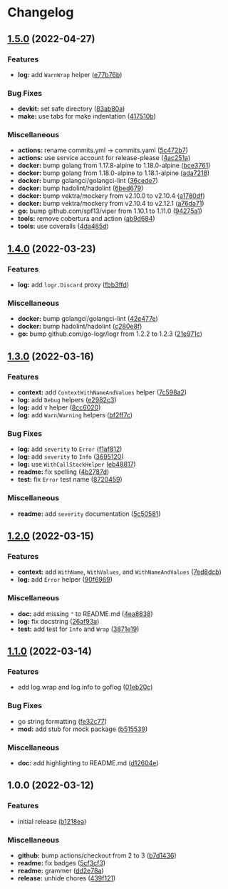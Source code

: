 # Changelog

## [1.5.0](https://github.com/floatme-corp/golflog/compare/v1.4.0...v1.5.0) (2022-04-27)


### Features

* **log:** add `WarnWrap` helper ([e77b76b](https://github.com/floatme-corp/golflog/commit/e77b76b1aa1fa39a2b8ef5697ff4fbd74acceb14))


### Bug Fixes

* **devkit:** set safe directory ([83ab80a](https://github.com/floatme-corp/golflog/commit/83ab80a985270b02ee1934579490a892d568641e))
* **make:** use tabs for make indentation ([417510b](https://github.com/floatme-corp/golflog/commit/417510bc2258c03582523b01ca032141512ace08))


### Miscellaneous

* **actions:** rename commits.yml -> commits.yaml ([5c472b7](https://github.com/floatme-corp/golflog/commit/5c472b7d4c21e616d02ee417be3cbb0d4da0fec9))
* **actions:** use service account for release-please ([4ac251a](https://github.com/floatme-corp/golflog/commit/4ac251a5a07a6475c78026c2fc3777f6992d0165))
* **docker:** bump golang from 1.17.8-alpine to 1.18.0-alpine ([bce3761](https://github.com/floatme-corp/golflog/commit/bce37613e270e27bed0e007eaff0d3e9ddfa6ec1))
* **docker:** bump golang from 1.18.0-alpine to 1.18.1-alpine ([ada7218](https://github.com/floatme-corp/golflog/commit/ada72187a30b2f79a2f350583c5edf0ede7f47f3))
* **docker:** bump golangci/golangci-lint ([36cede7](https://github.com/floatme-corp/golflog/commit/36cede7dae54e9caab4d178248d6f4d94ff1ef06))
* **docker:** bump hadolint/hadolint ([6bed679](https://github.com/floatme-corp/golflog/commit/6bed6799d53981ed5b42384cae077b0a47871779))
* **docker:** bump vektra/mockery from v2.10.0 to v2.10.4 ([a1780df](https://github.com/floatme-corp/golflog/commit/a1780dfe142a624f4f07049e460b53b99a7982e1))
* **docker:** bump vektra/mockery from v2.10.4 to v2.12.1 ([a76da71](https://github.com/floatme-corp/golflog/commit/a76da71a02082a06dd83b2f1fea06d1ef50f02fa))
* **go:** bump github.com/spf13/viper from 1.10.1 to 1.11.0 ([94275a1](https://github.com/floatme-corp/golflog/commit/94275a1f51641dc5676bce9669bf8d086eb6e261))
* **tools:** remove cobertura and action ([ab9d684](https://github.com/floatme-corp/golflog/commit/ab9d6843eecd3795b4410b3231e4066ced5836aa))
* **tools:** use coveralls ([4da485d](https://github.com/floatme-corp/golflog/commit/4da485db603091f61c0afe8bedcd5bcfec670f4a))

## [1.4.0](https://github.com/floatme-corp/golflog/compare/v1.3.0...v1.4.0) (2022-03-23)


### Features

* **log:** add `logr.Discard` proxy ([fbb3ffd](https://github.com/floatme-corp/golflog/commit/fbb3ffd6c821115546b993b4050a6642a0bc196d))


### Miscellaneous

* **docker:** bump golangci/golangci-lint ([42e477e](https://github.com/floatme-corp/golflog/commit/42e477ef50100128431bf99603447a554dabefab))
* **docker:** bump hadolint/hadolint ([c280e8f](https://github.com/floatme-corp/golflog/commit/c280e8f8121ecfdc1e6c5a8eb7b29ea49ff5ea71))
* **go:** bump github.com/go-logr/logr from 1.2.2 to 1.2.3 ([21e971c](https://github.com/floatme-corp/golflog/commit/21e971c121914e6622f272cff61b67e1fa9f6b45))

## [1.3.0](https://github.com/floatme-corp/golflog/compare/v1.2.0...v1.3.0) (2022-03-16)


### Features

* **context:** add `ContextWithNameAndValues` helper ([7c598a2](https://github.com/floatme-corp/golflog/commit/7c598a2f780e0bcf4e01a8e17f2f48565a05c2ff))
* **log:** add `Debug` helpers ([e2982c3](https://github.com/floatme-corp/golflog/commit/e2982c3ad268c81aed82ed2372d62e8006bb1561))
* **log:** add `V` helper ([8cc6020](https://github.com/floatme-corp/golflog/commit/8cc602041f894e8e2079eb674d1f0da8cb6733ba))
* **log:** add `Warn`/`Warning` helpers ([bf2ff7c](https://github.com/floatme-corp/golflog/commit/bf2ff7c6bec829b284f5417262754f98c179d6b1))


### Bug Fixes

* **log:** add `severity` to `Error` ([f1af812](https://github.com/floatme-corp/golflog/commit/f1af8129a4e35a335a22100d59539446e84e7541))
* **log:** add `severity` to `Info` ([3695120](https://github.com/floatme-corp/golflog/commit/3695120c355c30e8bc8ce24ef973e17d363dcfb1))
* **log:** use `WithCallStackHelper` ([eb48817](https://github.com/floatme-corp/golflog/commit/eb488178237f8ae734b4da9a6f2895c6acf87186))
* **readme:** fix spelling ([4b2787d](https://github.com/floatme-corp/golflog/commit/4b2787d0ca9334856142a6e219feb57906ec36dd))
* **test:** fix `Error` test name ([8720459](https://github.com/floatme-corp/golflog/commit/8720459bf0004d933c08ff299a8077684d443ec6))


### Miscellaneous

* **readme:** add `severity` documentation ([5c50581](https://github.com/floatme-corp/golflog/commit/5c50581313448e720891546ee25254af751b6aa0))

## [1.2.0](https://github.com/floatme-corp/golflog/compare/v1.1.0...v1.2.0) (2022-03-15)


### Features

* **context:** add `WithName`, `WithValues`, and `WithNameAndValues` ([7ed8dcb](https://github.com/floatme-corp/golflog/commit/7ed8dcbb38b12f80e760cb39f2e511b160b77365))
* **log:** add `Error` helper ([90f6969](https://github.com/floatme-corp/golflog/commit/90f6969633bd68bac156dbce125c2a4550a03a46))


### Miscellaneous

* **doc:** add missing `"` to README.md ([4ea8838](https://github.com/floatme-corp/golflog/commit/4ea883842cd67d048ac213d2cef13f1ae65ae4dd))
* **log:** fix docstring ([26af93a](https://github.com/floatme-corp/golflog/commit/26af93ac87d1a8ae87e7d7b09a16c87e87ae772d))
* **test:** add test for `Info` and `Wrap` ([3871e19](https://github.com/floatme-corp/golflog/commit/3871e19c52e49acdb72e79f2c19f52543af3d2ae))

## [1.1.0](https://github.com/floatme-corp/golflog/compare/v1.0.0...v1.1.0) (2022-03-14)


### Features

* add log.wrap and log.info to goflog ([01eb20c](https://github.com/floatme-corp/golflog/commit/01eb20cbeb7daf1a2942d7bb1e848ff85683b2fd))


### Bug Fixes

* go string formatting ([fe32c77](https://github.com/floatme-corp/golflog/commit/fe32c77661aeea5bdedc071223c8a6f3edb17dee))
* **mod:** add stub for mock package ([b515539](https://github.com/floatme-corp/golflog/commit/b515539f8a8c7f7337d62c4a1a305c1039c28c7a))


### Miscellaneous

* **doc:** add highlighting to README.md ([d12604e](https://github.com/floatme-corp/golflog/commit/d12604ead64552be82b37fefa8d53cf3e9164b89))

## 1.0.0 (2022-03-12)


### Features

* initial release ([b1218ea](https://github.com/floatme-corp/golflog/commit/b1218ea89348f42165467e85fcb5aae9f93dec48))


### Miscellaneous

* **github:** bump actions/checkout from 2 to 3 ([b7d1436](https://github.com/floatme-corp/golflog/commit/b7d14361f0834a002fb83faa53af8ffdb640c1ea))
* **readme:** fix badges ([5cf3cf3](https://github.com/floatme-corp/golflog/commit/5cf3cf305d30ed47944f1e8e584fb43daf3cc4f2))
* **readme:** grammer ([dd2e78a](https://github.com/floatme-corp/golflog/commit/dd2e78a099eb798e4ad1471d27132c603e43e52c))
* **release:** unhide chores ([439f121](https://github.com/floatme-corp/golflog/commit/439f1216dd6b1c7faa9d040ee5734997d252595e))
